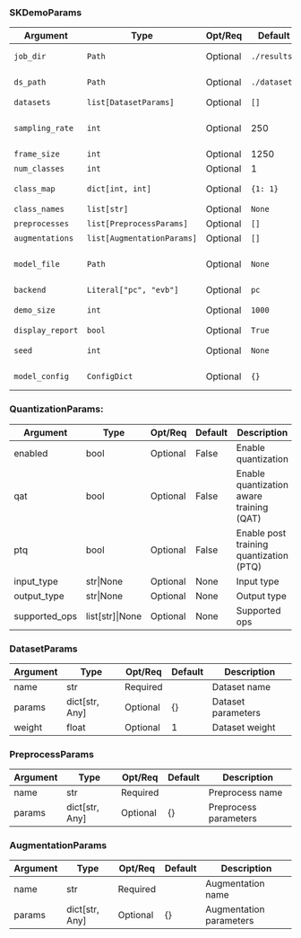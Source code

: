 
### SKDemoParams

| Argument | Type | Opt/Req | Default | Description |
| --- | --- | --- | --- | --- |
| `job_dir` | `Path` | Optional | `./results` | Job output directory |
| `ds_path` | `Path` | Optional | `./datasets` | Dataset directory |
| `datasets` | `list[DatasetParams]` | Optional | `[]` | Datasets |
| `sampling_rate` | `int` | Optional | 250 | Target sampling rate (Hz) |
| `frame_size` | `int` | Optional | 1250 | Frame size |
| `num_classes` | `int` | Optional | 1 | # of classes |
| `class_map` | `dict[int, int]` | Optional | `{1: 1}` | Class/label mapping |
| `class_names` | `list[str]` | Optional | `None` | Class names |
| `preprocesses` | `list[PreprocessParams]` | Optional | `[]` | Preprocesses |
| `augmentations` | `list[AugmentationParams]` | Optional | `[]` | Augmentations |
| `model_file` | `Path` | Optional | `None` | Path to save model file (.keras) |
| `backend` | `Literal["pc", "evb"]` | Optional | `pc` | Backend |
| `demo_size` | `int` | Optional | `1000` | # samples for demo |
| `display_report` | `bool` | Optional | `True` | Display report |
| `seed` | `int` | Optional | `None` | Random state seed |
| `model_config` | `ConfigDict` | Optional | `{}` | Model configuration |

### QuantizationParams:

| Argument | Type | Opt/Req | Default | Description |
| --- | --- | --- | --- | --- |
| enabled | bool | Optional | False | Enable quantization |
| qat | bool | Optional | False | Enable quantization aware training (QAT) |
| ptq | bool | Optional | False | Enable post training quantization (PTQ) |
| input_type | str\|None | Optional | None | Input type |
| output_type | str\|None | Optional | None | Output type |
| supported_ops | list[str]\|None | Optional | None | Supported ops |

### DatasetParams

| Argument | Type | Opt/Req | Default | Description |
| --- | --- | --- | --- | --- |
| name | str | Required |  | Dataset name |
| params | dict[str, Any] | Optional | {} | Dataset parameters |
| weight | float | Optional | 1 | Dataset weight |

### PreprocessParams

| Argument | Type | Opt/Req | Default | Description |
| --- | --- | --- | --- | --- |
| name | str | Required |  | Preprocess name |
| params | dict[str, Any] | Optional | {} | Preprocess parameters |

### AugmentationParams

| Argument | Type | Opt/Req | Default | Description |
| --- | --- | --- | --- | --- |
| name | str | Required |  | Augmentation name |
| params | dict[str, Any] | Optional | {} | Augmentation parameters |
